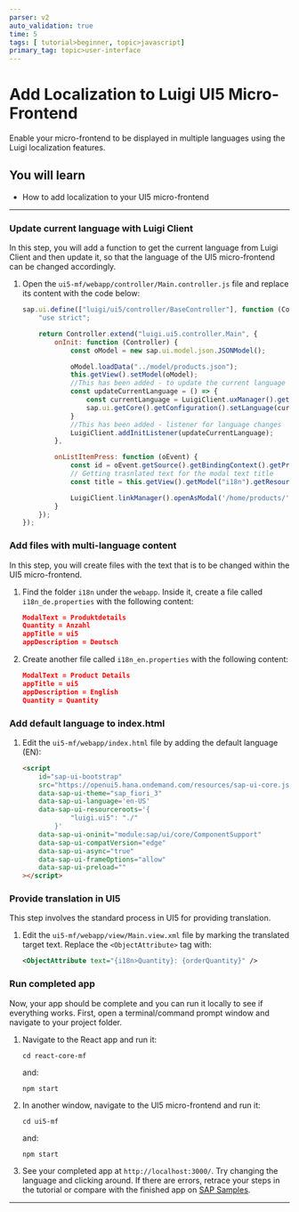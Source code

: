 ```yaml
---
parser: v2
auto_validation: true
time: 5
tags: [ tutorial>beginner, topic>javascript]
primary_tag: topic>user-interface
---
```


# Add Localization to Luigi UI5 Micro-Frontend
<!-- description --> Enable your micro-frontend to be displayed in multiple languages using the Luigi localization features.

## You will learn
  - How to add localization to your UI5 micro-frontend

---


### Update current language with Luigi Client


In this step, you will add a function to get the current language from Luigi Client and then update it, so that the language of the UI5 micro-frontend can be changed accordingly.

 1. Open the `ui5-mf/webapp/controller/Main.controller.js` file and replace its content with the code below:

    ```js
    sap.ui.define(["luigi/ui5/controller/BaseController"], function (Controller) {
        "use strict";

        return Controller.extend("luigi.ui5.controller.Main", {
            onInit: function (Controller) {
                const oModel = new sap.ui.model.json.JSONModel();

                oModel.loadData("../model/products.json");
                this.getView().setModel(oModel);
                //This has been added - to update the current language 
                const updateCurrentLanguage = () => {
                    const currentLanguage = LuigiClient.uxManager().getCurrentLocale();
                    sap.ui.getCore().getConfiguration().setLanguage(currentLanguage);
                }
                //This has been added - listener for language changes 
                LuigiClient.addInitListener(updateCurrentLanguage);
            },

            onListItemPress: function (oEvent) {
                const id = oEvent.getSource().getBindingContext().getProperty("id");
                // Getting trasnlated text for the modal text title
                const title = this.getView().getModel("i18n").getResourceBundle().getText("ModalText");

                LuigiClient.linkManager().openAsModal('/home/products/' + id, { title: title, size: 'm' });
            }
        });
    });
    ```


### Add files with multi-language content


In this step, you will create files with the text that is to be changed within the UI5 micro-frontend.

1. Find the folder ​`i18n`​ under the ​`webapp`​.  Inside it, create a file called `i18n_de.properties` with the following content:

    ```json
    ModalText = Produktdetails
    Quantity = Anzahl
    appTitle = ui5
    appDescription = Deutsch
    ```

2. Create another file called `i18n_en.properties` with the following content:

    ```json
    ModalText = Product Details
    appTitle = ui5
    appDescription = English
    Quantity = Quantity
    ```


### Add default language to index.html


1. Edit the `ui5-mf/webapp/index.html` file by adding the default language (EN):

    ```HTML
    <script
        id="sap-ui-bootstrap"
        src="https://openui5.hana.ondemand.com/resources/sap-ui-core.js"
        data-sap-ui-theme="sap_fiori_3"
        data-sap-ui-language='en-US'
        data-sap-ui-resourceroots='{
                "luigi.ui5": "./"
            }'
        data-sap-ui-oninit="module:sap/ui/core/ComponentSupport"
        data-sap-ui-compatVersion="edge"
        data-sap-ui-async="true"
        data-sap-ui-frameOptions="allow"
        data-sap-ui-preload=""
    ></script>
    ```


### Provide translation in UI5


This step involves the standard process in UI5 for providing translation.

1. Edit the ​`ui5-mf/webapp/view/Main.view.xml` ​file by marking the translated target text. Replace the `<ObjectAttribute>` tag with:

    ```XML
    <ObjectAttribute text="{i18n>Quantity}: {orderQuantity}" />
    ```


### Run completed app


Now, your app should be complete and you can run it locally to see if everything works. First, open a terminal/command prompt window and navigate to your project folder.

1. Navigate to the React app and run it:

    ```Shell
    cd react-core-mf
    ```

    and:

    ```Shell
    npm start
    ```

2. In another window, navigate to the UI5 micro-frontend and run it:

    ```Shell
    cd ui5-mf
    ```

    and:

    ```Shell
    npm start
    ```

3. See your completed app at `http://localhost:3000/`. Try changing the language and clicking around. If there are errors, retrace your steps in the tutorial or compare with the finished app on [SAP Samples](https://github.com/SAP-samples/luigi-micro-frontend-application).








---
